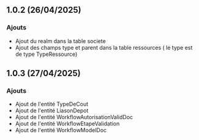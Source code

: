 ## 1.0.2 (26/04/2025)

### Ajouts
- Ajout du realm dans la table societe
- Ajout des champs type et parent dans la table ressources ( le type est de type TypeRessource)

## 1.0.3 (27/04/2025)

### Ajouts
- Ajout de l'entité TypeDeCout
- Ajout de l'entité LiasonDepot
- Ajout de l'entité WorkflowAutorisationValidDoc
- Ajout de l'entité WorkflowEtapeValidation
- Ajout de l'entité WorkflowModelDoc